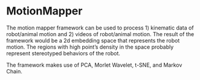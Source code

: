 # MotionMapper

The motion mapper framework can be used to process 1) kinematic data of robot/animal motion and 2) videos of robot/animal motion. The result of the framework would be a 2d embedding space that represents the robot motion. The regions with high point’s density in the space probably represent stereotyped behaviors of the robot.

The framework makes use of PCA, Morlet Wavelet, t-SNE, and Markov Chain.


